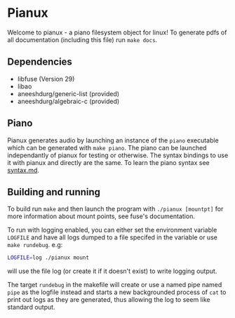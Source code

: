 # Pianux

Welcome to pianux - a piano filesystem object for linux! To generate pdfs of all documentation (including this file) run `make docs`.

## Dependencies

+ libfuse (Version 29)
+ libao
+ aneeshdurg/generic-list (provided)
+ aneeshdurg/algebraic-c (provided)

## Piano

Pianux generates audio by launching an instance of the `piano` executable which can be generated with `make piano`. The piano can be launched independantly of pianux for testing or otherwise. The syntax bindings to use it with pianux and directly are the same. To learn the piano syntax see [syntax.md](syntax.md).

## Building and running

To build run `make` and then launch the program with `./pianux [mountpt]` for more information about mount points, see fuse's documentation.

To run with logging enabled, you can either set the environment variable `LOGFILE` and have all logs dumped to a file specifed in the variable or use `make rundebug`. e.g:

```bash
LOGFILE=log ./pianux mount
```

will use the file log (or create it if it doesn't exist) to write logging output.

The target `rundebug` in the makefile will create or use a named pipe named `pipe` as the logfile instead and starts a new backgrounded process of `cat` to print out logs as they are generated, thus allowing the log to seem like standard output.

